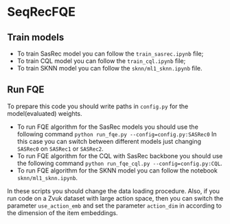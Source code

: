 # SeqRecFQE

## Train models
- To train SasRec model you can follow the `train_sasrec.ipynb` file;
- To train CQL model you can follow the `train_cql.ipynb` file;
- To train SKNN model you can follow the `sknn/ml1_sknn.ipynb` file.

## Run FQE
To prepare this code you should write paths in `config.py` for the model(evaluated) weights.

- To run FQE algorithm for the SasRec models you should use the following command
`python run_fqe.py --config=config.py:SASRec0`
In this case you can switch between different models just changing `SASRec0` on `SASRec1` or `SASRec2`.
- To run FQE algorithm for the CQL with SasRec backbone you should use the following command
`python run_fqe_cql.py --config=config.py:CQL`.
- To run FQE algorithm for the SKNN model you can follow the notebook `sknn/ml1_sknn.ipynb`.

In these scripts you should change the data loading procedure. Also, if you run code on a Zvuk dataset with large action space, then you can switch the parameter `use_action_emb` and set the parameter `action_dim` in according to the dimension of the item embeddings.